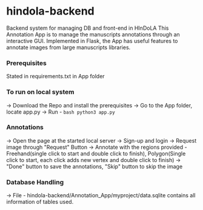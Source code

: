 # hindola-backend
Backend system for managing DB and front-end in HInDoLA
This Annotation App is to manage the manuscripts annotations through an interactive GUI. Implemented in Flask, the App has useful features to annotate images from large manuscripts libraries.

### Prerequisites
Stated in requirements.txt in App folder

### To run on local system
-> Download the Repo and install the prerequisites
-> Go to the App folder, locate app.py
-> Run - ```bash python3 app.py```

### Annotations
-> Open the page at the started local server
-> Sign-up and login
-> Request image through "Request" Button
-> Annotate with the regions provided - Freehand(single click to start and double click to finish), Polygon(Single click     to start, each click adds new vertex and double click to finish)
-> "Done" button to save the annotations, "Skip" button to skip the image 

### Database Handling
-> File - hindola-backend/Annotation_App/myproject/data.sqlite contains all information of tables used.
